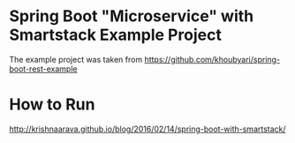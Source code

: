 # Spring Boot "Microservice" with Smartstack Example Project

The example project was taken from https://github.com/khoubyari/spring-boot-rest-example

# How to Run

http://krishnaarava.github.io/blog/2016/02/14/spring-boot-with-smartstack/
